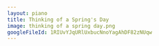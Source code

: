 ```yaml
---
layout: piano
title: Thinking of a Spring's Day
image: thinking of a spring day.png
googleFileId: 1RIUvYJqURlUxbucNnoYagAhDF82zNUqw
---
```


